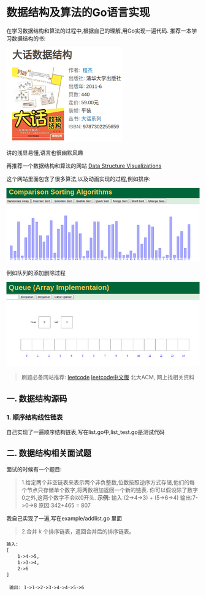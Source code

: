 # 数据结构及算法的Go语言实现

在学习数据结构和算法的过程中,根据自己的理解,用Go实现一遍代码.
推荐一本学习数据结构的书:

![](img/data.png)

讲的浅显易懂,语言也很幽默风趣

再推荐一个数据结构和算法的网站 [Data Structure Visualizations](https://www.cs.usfca.edu/~galles/visualization/Algorithms.html)

这个网站里面包含了很多算法,以及动画实现的过程,例如排序:

![](img/sort.png)

例如队列的添加删除过程

![Alt text](img/queue.png)

> 刷题必备网站推荐:
[leetcode](https://leetcode.com/explore/)
[leetcode中文版](https://leetcode-cn.com/explore/)
北大ACM, 网上找相关资料

## 一. 数据结构源码

### 1. 顺序结构线性链表
自己实现了一遍顺序结构链表,写在list.go中,list_test.go是测试代码


## 二. 数据结构相关面试题
面试的时候有一个题目:
> 1.给定两个非空链表来表示两个非负整数,位数按照逆序方式存储,他们的每个节点只存储单个数字,将两数相加返回一个新的链表.
你可以假设除了数字0之外,这两个数字不会以0开头.
**示例:**
输入:(2->4->3) + (5->6->4)
输出:7->0->8
原因:342+465 = 807

我自己实现了一遍,写在example/addlist.go 里面

> 2.合并 k 个排序链表，返回合并后的排序链表。
```
输入:
[
    1->4->5,
    1->3->4,
    2->6
]

 输出: 1->1->2->3->4->4->5->6
 ```


